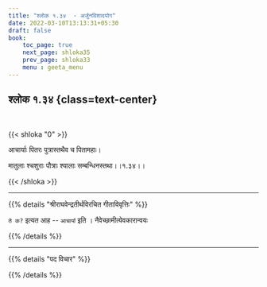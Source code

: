 ```yaml
---
title: "श्लोक १.३४  - अर्जुनविशादयोग"
date: 2022-03-10T13:13:31+05:30
draft: false
book:
    toc_page: true
    next_page: shloka35
    prev_page: shloka33
    menu : geeta_menu
---
```




## श्लोक १.३४ {class=text-center}

<br/>

{{< shloka  "0"  >}}

आचार्याः पितरः पुत्रास्तथैव च पितामहाः।

मातुलाः श्चशुराः पौत्राः श्यालाः सम्बन्धिनस्तथा।।१.३४।।

{{< /shloka >}}

---


{{% details "श्रीराघवेन्द्रतीर्थविरचित गीताविवृत्तिः" %}}

`ते क?` इत्यत आह -- `आचार्या` इति । नैवेच्छामीत्येवकारान्वयः

{{% /details %}}


---

{{% details "पद विचार" %}}


{{% /details %}}
